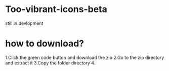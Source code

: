 # Too-vibrant-icons-beta
still in devlopment

<h1>how to download?</h1>

1.Click the green code button and download the zip
2.Go to the zip directory and extract it
3.Copy the folder directory
4.
